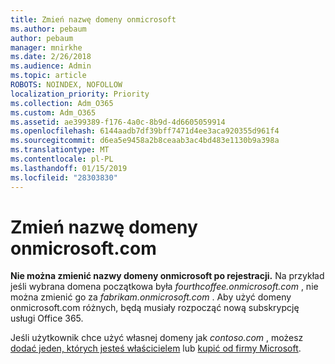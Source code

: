 ```yaml
---
title: Zmień nazwę domeny onmicrosoft
ms.author: pebaum
author: pebaum
manager: mnirkhe
ms.date: 2/26/2018
ms.audience: Admin
ms.topic: article
ROBOTS: NOINDEX, NOFOLLOW
localization_priority: Priority
ms.collection: Adm_O365
ms.custom: Adm_O365
ms.assetid: ae399389-f176-4a0c-8b9d-4d6605059914
ms.openlocfilehash: 6144aadb7df39bff7471d4ee3aca920355d961f4
ms.sourcegitcommit: d6ea5e9458a2b8ceaab3ac4bd483e1130b9a398a
ms.translationtype: MT
ms.contentlocale: pl-PL
ms.lasthandoff: 01/15/2019
ms.locfileid: "28303830"
---
```

# <a name="rename-your-onmicrosoftcom-domain"></a>Zmień nazwę domeny onmicrosoft.com

 **Nie można zmienić nazwy domeny onmicrosoft po rejestracji.** Na przykład jeśli wybrana domena początkowa była *fourthcoffee.onmicrosoft.com* , nie można zmienić go za *fabrikam.onmicrosoft.com* . Aby użyć domeny onmicrosoft.com różnych, będą musiały rozpocząć nową subskrypcję usługi Office 365. 
  
Jeśli użytkownik chce użyć własnej domeny jak *contoso.com* , możesz [dodać jeden, których jesteś właścicielem](https://support.office.com/article/6383f56d-3d09-4dcb-9b41-b5f5a5efd611) lub [kupić od firmy Microsoft](https://support.office.com/article/1561140a-16a9-4a02-822d-a989250e479d).
  

